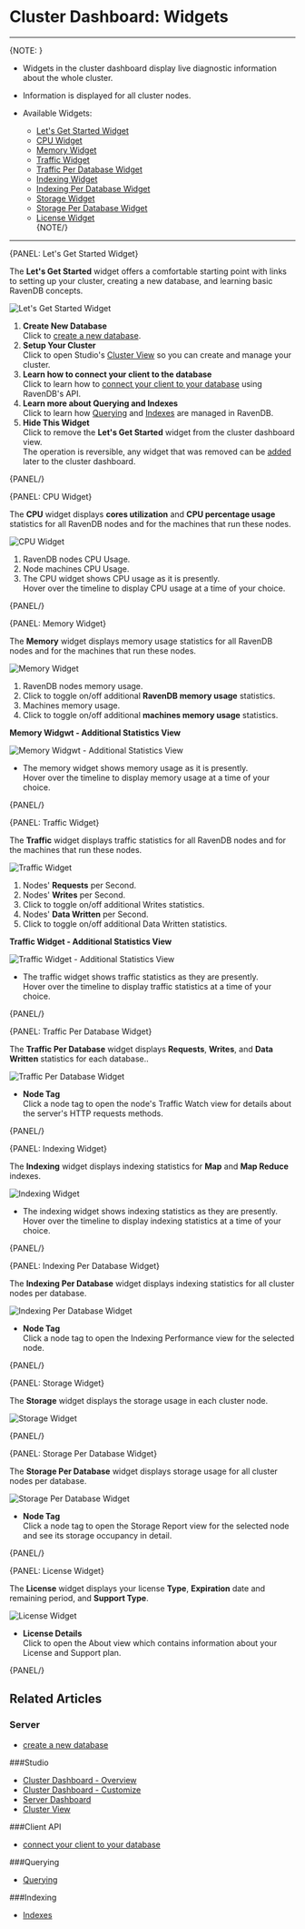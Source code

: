 ﻿# Cluster Dashboard: Widgets
---

{NOTE: }

* Widgets in the cluster dashboard display live diagnostic information about the whole cluster.  
* Information is displayed for all cluster nodes.  

* Available Widgets:  
  * [Let's Get Started Widget](../../../studio/cluster/cluster-dashboard/cluster-dashboard-widgets#let)  
  * [CPU Widget](../../../studio/cluster/cluster-dashboard/cluster-dashboard-widgets#cpu-widget)  
  * [Memory Widget](../../../studio/cluster/cluster-dashboard/cluster-dashboard-widgets#memory-widget)  
  * [Traffic Widget](../../../studio/cluster/cluster-dashboard/cluster-dashboard-widgets#traffic-widget)  
  * [Traffic Per Database Widget](../../../studio/cluster/cluster-dashboard/cluster-dashboard-widgets#traffic-per-database-widget)  
  * [Indexing Widget](../../../studio/cluster/cluster-dashboard/cluster-dashboard-widgets#indexing-widget)  
  * [Indexing Per Database Widget](../../../studio/cluster/cluster-dashboard/cluster-dashboard-widgets#indexing-per-database-widget)  
  * [Storage Widget](../../../studio/cluster/cluster-dashboard/cluster-dashboard-widgets#storage-widget)  
  * [Storage Per Database Widget](../../../studio/cluster/cluster-dashboard/cluster-dashboard-widgets#storage-per-database-widget)  
  * [License Widget](../../../studio/cluster/cluster-dashboard/cluster-dashboard-widgets#license-widget)  
{NOTE/}

---

{PANEL: Let's Get Started Widget}

The **Let's Get Started** widget offers a comfortable starting point with links 
to setting up your cluster, creating a new database, and learning basic RavenDB concepts.  

![Let's Get Started Widget](images/cluster-dashboard-09-lets-get-started-widget.png "Let's Get Started Widget")

1. **Create New Database**  
   Click to [create a new database](../../../studio/server/databases/create-new-database/general-flow#2.-database-name).  
2. **Setup Your Cluster**  
   Click to open Studio's [Cluster View](../../../studio/cluster/cluster-view) 
   so you can create and manage your cluster.  
3. **Learn how to connect your client to the database**  
   Click to learn how to [connect your client to your database](../../../start/getting-started#documentstore) using RavenDB's API.  
4. **Learn more about Querying and Indexes**  
   Click to learn how [Querying](../../../indexes/querying/what-is-rql) 
   and [Indexes](../../../indexes/what-are-indexes) are managed in RavenDB.  
5. **Hide This Widget**  
   Click to remove the **Let's Get Started** widget from the cluster dashboard view.  
   The operation is reversible, any widget that was removed can be [added](../../../studio/cluster/cluster-dashboard/cluster-dashboard-customize#add-widget) 
   later to the cluster dashboard.  

{PANEL/}

{PANEL: CPU Widget}

The **CPU** widget displays **cores utilization** and **CPU percentage 
usage** statistics for all RavenDB nodes and for the machines that run these nodes.  

![CPU Widget](images/cluster-dashboard-10-cpu-widget.png "CPU Widget")

1. RavenDB nodes CPU Usage.  
2. Node machines CPU Usage.  
3. The CPU widget shows CPU usage as it is presently.  
   Hover over the timeline to display CPU usage at a time of your choice.  
   

{PANEL/}

{PANEL: Memory Widget}

The **Memory** widget displays memory usage statistics 
for all RavenDB nodes and for the machines that run these nodes.  

![Memory Widget](images/cluster-dashboard-11_1-memory-widget.png "Memory Widget")

1. RavenDB nodes memory usage.  
2. Click to toggle on/off additional **RavenDB memory usage** statistics.  
3. Machines memory usage.  
4. Click to toggle on/off additional **machines memory usage** statistics.  

**Memory Widgwt - Additional Statistics View**  

![Memory Widgwt - Additional Statistics View](images/cluster-dashboard-11_2-memory-widget-details.png "Memory Widgwt - Additional Statistics View")

* The memory widget shows memory usage as it is presently.  
  Hover over the timeline to display memory usage at a time of your choice.  
  

{PANEL/}

{PANEL: Traffic Widget}

The **Traffic** widget displays traffic statistics for all RavenDB nodes 
and for the machines that run these nodes.  

![Traffic Widget](images/cluster-dashboard-12_1-traffic-widget.png "Traffic Widget")

1. Nodes' **Requests** per Second.  
2. Nodes' **Writes** per Second.  
3. Click to toggle on/off additional Writes statistics.  
4. Nodes' **Data Written** per Second.  
5. Click to toggle on/off additional Data Written statistics.  

**Traffic Widget - Additional Statistics View**  

![Traffic Widget - Additional Statistics View](images/cluster-dashboard-12_2-traffic-widget-details.png "Traffic Widget - Additional Statistics View")

* The traffic widget shows traffic statistics as they are presently.  
  Hover over the timeline to display traffic statistics at a time of your choice.  
  

{PANEL/}

{PANEL: Traffic Per Database Widget}

The **Traffic Per Database** widget displays **Requests**, **Writes**, 
and **Data Written** statistics for each database..  

![Traffic Per Database Widget](images/cluster-dashboard-13-traffic-per-database-widget.png "Traffic Per Database Widget")

* **Node Tag**  
  Click a node tag to open the node's Traffic Watch view for details 
  about the server's HTTP requests methods.  

{PANEL/}

{PANEL: Indexing Widget}

The **Indexing** widget displays indexing statistics for 
**Map** and **Map Reduce** indexes.  

![Indexing Widget](images/cluster-dashboard-14-indexing-widget.png "Indexing Widget")

* The indexing widget shows indexing statistics as they are presently.  
  Hover over the timeline to display indexing statistics at a time of your choice.  
  

{PANEL/}

{PANEL: Indexing Per Database Widget}

The **Indexing Per Database** widget displays indexing statistics for all cluster nodes 
per database.  

![Indexing Per Database Widget](images/cluster-dashboard-15-indexing-per-database-widget.png "Indexing Per Database Widget")

* **Node Tag**  
  Click a node tag to open the Indexing Performance view for the selected node.  

{PANEL/}

{PANEL: Storage Widget}

The **Storage** widget displays the storage usage in each cluster node.  

![Storage Widget](images/cluster-dashboard-16-storage-widget.png "Storage Widget")

{PANEL/}

{PANEL: Storage Per Database Widget}

The **Storage Per Database** widget displays storage usage for all cluster nodes per database.  

![Storage Per Database Widget](images/cluster-dashboard-17-storage-per-database-widget.png "Storage Per Database Widget")

* **Node Tag**  
  Click a node tag to open the Storage Report view for the selected node 
  and see its storage occupancy in detail.  

{PANEL/}

{PANEL: License Widget}

The **License** widget displays your license **Type**, **Expiration** 
date and remaining period, and **Support Type**.  

![License Widget](images/cluster-dashboard-18-license-widget.png "License Widget")

* **License Details**  
  Click to open the About view which contains information about your 
  License and Support plan.  

{PANEL/}

## Related Articles  

### Server
- [create a new database](../../../studio/server/databases/create-new-database/general-flow#2.-database-name)

###Studio
- [Cluster Dashboard - Overview](../../../studio/cluster/cluster-dashboard/cluster-dashboard-overview)  
- [Cluster Dashboard - Customize](../../../studio/cluster/cluster-dashboard/cluster-dashboard-customize)  
- [Server Dashboard](../../../studio/server/server-dashboard)  
- [Cluster View](../../../studio/cluster/cluster-view)

###Client API
- [connect your client to your database](../../../start/getting-started#documentstore)

###Querying
- [Querying](../../../indexes/querying/what-is-rql) 

###Indexing
- [Indexes](../../../indexes/what-are-indexes)
